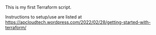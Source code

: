 This is my first Terraform script. 

Instructions to setup/use are listed at https://apcloudtech.wordpress.com/2022/02/28/getting-started-with-terraform/
